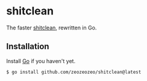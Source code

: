 # shitclean

The faster [shitclean](https://gist.github.com/zeozeozeo/bc34a63667f208b5362f5c151e3c9a5d), rewritten in Go.

## Installation

Install [Go](https://go.dev/) if you haven't yet.

```console
$ go install github.com/zeozeozeo/shitclean@latest
```
